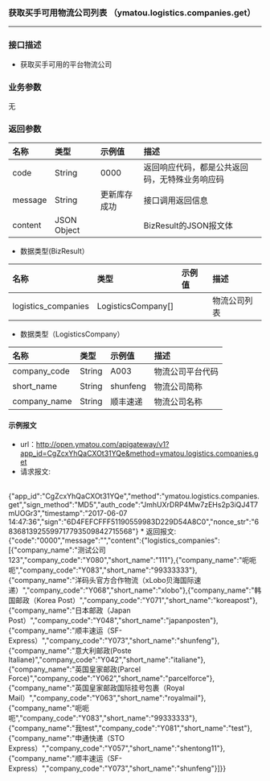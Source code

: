 ### 获取买手可用物流公司列表 （ymatou.logistics.companies.get）

---

### 接口描述

* 获取买手可用的平台物流公司


### 业务参数

无

### 返回参数

| 名称 | 类型 | 示例值 | 描述 |
| :--- | :--- | :--- | :--- |
| code | String | 0000 | 返回响应代码，都是公共返回码，无特殊业务响应码 |
| message | String | 更新库存成功 | 接口调用返回信息 |
| content | JSON Object |  | BizResult的JSON报文体 |

* 数据类型(BizResult）

| 名称 | 类型 | 示例值 | 描述 |
| :--- | :--- | :--- | :--- |
| logistics_companies | LogisticsCompany[] |  | 物流公司列表 |

* 数据类型（LogisticsCompany）

| 名称 | 类型 | 示例值 | 描述 |
| :--- | :--- | :--- | :--- |
| company_code | String | A003 | 物流公司平台代码 |
| short_name | String | shunfeng | 物流公司简称 |
| company_name | String | 顺丰速递 | 物流公司名称 |


#### 示例报文

* url：http://open.ymatou.com/apigateway/v1?app_id=CgZcxYhQaCXOt31YQe&method=ymatou.logistics.companies.get
* 请求报文:    
<br  />
{"app_id":"CgZcxYhQaCXOt31YQe","method":"ymatou.logistics.companies.get","sign_method":"MD5","auth_code":"JmhUXrDRP4Mw7zEHs2p3iQJ4T7mUOGr3","timestamp":"2017-06-07 14:47:36","sign":"6D4FEFCFFF51190559983D229D54A8C0","nonce_str":"6836813925599717793509842715568"}
* 返回报文:   
<br  />
{"code":"0000","message":"","content":{"logistics_companies":[{"company_name":"测试公司123","company_code":"Y080","short_name":"111"},{"company_name":"呃呃呃","company_code":"Y083","short_name":"99333333"},{"company_name":"洋码头官方合作物流（xLobo贝海国际速递）","company_code":"Y068","short_name":"xlobo"},{"company_name":"韩国邮政（Korea Post）","company_code":"Y071","short_name":"koreapost"},{"company_name":"日本邮政（Japan Post）","company_code":"Y048","short_name":"japanposten"},{"company_name":"顺丰速运（SF-Express）","company_code":"Y073","short_name":"shunfeng"},{"company_name":"意大利邮政(Poste Italiane)","company_code":"Y042","short_name":"italiane"},{"company_name":"英国皇家邮政(Parcel Force)","company_code":"Y062","short_name":"parcelforce"},{"company_name":"英国皇家邮政国际挂号包裹（Royal Mail）","company_code":"Y063","short_name":"royalmail"},{"company_name":"呃呃呃","company_code":"Y083","short_name":"99333333"},{"company_name":"我test","company_code":"Y081","short_name":"test"},{"company_name":"申通快递（STO Express）","company_code":"Y057","short_name":"shentong11"},{"company_name":"顺丰速运（SF-Express）","company_code":"Y073","short_name":"shunfeng"}]}}
